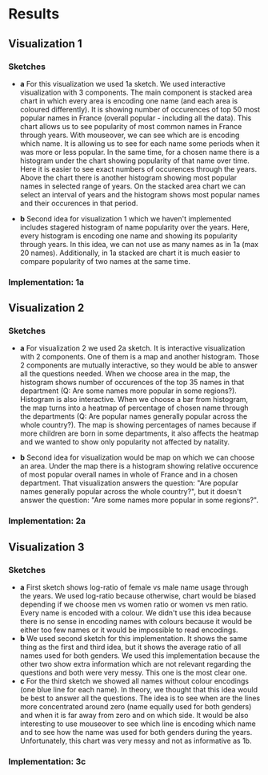 # Results

## Visualization 1
### Sketches
- **a** 
For this visualization we used 1a sketch. We used interactive visualization with 3 components. The main component is stacked area chart in which every area is encoding
one name (and each area is coloured differently). It is showing number of occurences of top 50 most popular names in France (overall popular - including all the data).
This chart allows us to see popularity of most common names in France through years. With mouseover, we can see which are is encoding which name. It is allowing us to see for each name some periods when it was more or less popular. In the same time, for a chosen name there is a histogram under the chart showing popularity of that name over time. Here it is easier to see exact numbers of occurences through the years. Above the chart there is another histogram showing most popular names in selected range of years. On the stacked area chart we can select an interval of years and the histogram shows most popular names and their occurences in that period.

- **b**
Second idea for visualization 1 which we haven't implemented includes stagered histogram of name popularity over the years. Here, every histogram is encoding one name and showing its popularity through years. In this idea, we can not use as many names as in 1a (max 20 names). Additionally, in 1a stacked are chart it is much easier to compare popularity of two names at the same time. 

### Implementation: 1a

## Visualization 2
### Sketches
- **a**
For visualization 2 we used 2a sketch. It is interactive visualization with 2 components. One of them is a map and another histogram. Those 2 components are mutually interactive, so they would be able to answer all the questions needed. When we choose area in the map, the histogram shows number of occurences of the top 35 names in that department  (Q: Are some names more popular in some regions?). Histogram is also interactive. When we choose a bar from histogram, the map turns into a heatmap of percentage of chosen name through the departments (Q: Are popular names generally popular across the whole country?). The map is showing percentages of names because if more children are born in some departments, it also affects the heatmap and we wanted to show only popularity not affected by natality.
    
- **b**
Second idea for visualization would be map on which we can choose an area. Under the map there is a histogram showing relative occurence of most popular overall names in whole of France and in a chosen department. That visualization answers the question: "Are popular names generally popular across the whole country?", but it doesn't answer the question: "Are some names more popular in some regions?".
### Implementation: 2a

## Visualization 3
### Sketches
- **a**
First sketch shows log-ratio of female vs male name usage through the years. We used log-ratio because otherwise, chart would be biased depending if we choose men vs women ratio or women vs men ratio. Every name is encoded with a colour. We didn't use this idea because there is no sense in encoding names with colours because it would be either too few names or it would be impossible to read encodings.
- **b**
We used second sketch for this implementation. It shows the same thing as the first and third idea, but it shows the average ratio of all names used for both genders. We used this implementation because the other two show extra information which are not relevant regarding the questions and both were very messy. This one is the most clear one.  
- **c**
For the third sketch we showed all names without colour encodings (one blue line for each name). In theory, we thought that this idea would be best to answer all the questions. The idea is to see when are the lines more concentrated around zero (name equally used for both genders) and when it is far away from zero and on which side. It would be also interesting to use mouseover to see which line is encoding which name and to see how the name was used for both genders during the years. Unfortunately, this chart was very messy and not as informative as 1b.
### Implementation: 3c
